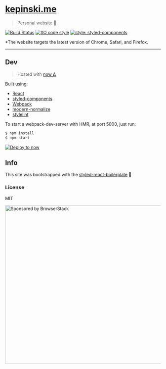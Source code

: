 # [kepinski.me](https://kepinski.me)

> Personal website 🚀

[![Build Status](https://travis-ci.org/xxczaki/kepinski.me.svg?branch=master)](https://travis-ci.org/xxczaki/kepinski.me) [![XO code style](https://img.shields.io/badge/code_style-XO-5ed9c7.svg)](https://github.com/xojs/xo)
[![style: styled-components](https://img.shields.io/badge/style-%F0%9F%92%85%20styled--components-orange.svg?colorB=daa357&colorA=db748e)](https://github.com/styled-components/styled-components)

*The website targets the latest version of Chrome, Safari, and Firefox.

---

## Dev

> Hosted with [now Δ](https://zeit.com/now)

Built using:

- [React](https://reactjs.org/)
- [styled-components](https://www.styled-components.com/)
- [Webpack](https://webpack.js.org/)
- [modern-normalize](https://github.com/sindresorhus/modern-normalize)
- [stylelint](https://stylelint.io/)

To start a webpack-dev-server with HMR, at port 5000, just run:
``` bash
$ npm install
$ npm start
```

[![Deploy to now](https://deploy.now.sh/static/button.svg)](https://deploy.now.sh/?repo=https://github.com/xxczaki/kepinski.me)

## Info

This site was bootstrapped with the [styled-react-boilerplate](https://github.com/xxczaki/styled-react-boilerplate) :unicorn:

### License

MIT

<a href="https://www.browserstack.com/"><img src="https://imgur.com/l3iy9C6.png" width="512" alt="Sponsored by BrowserStack"></a>
